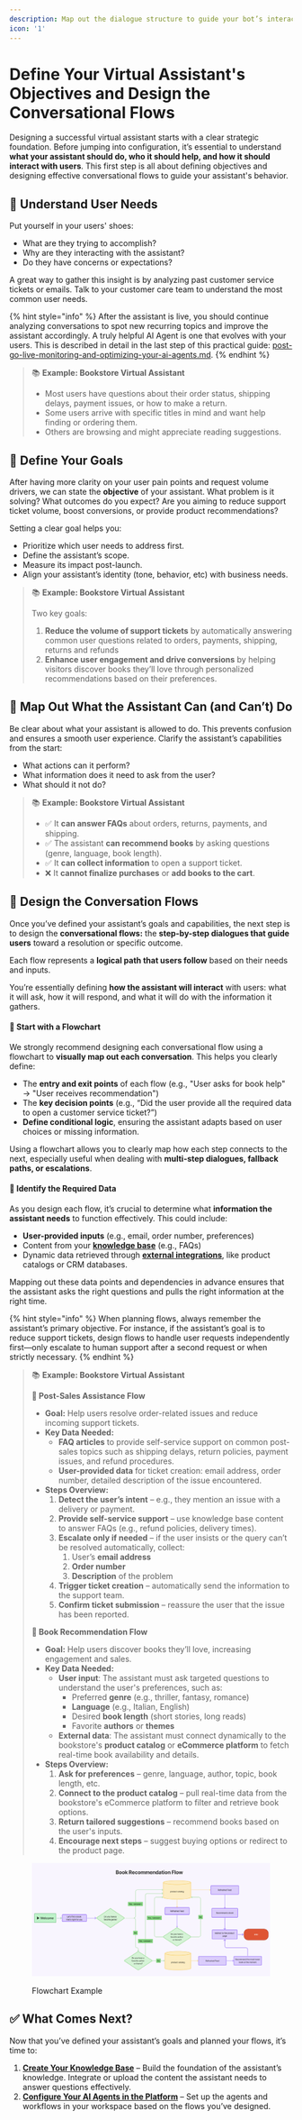 ```yaml
---
description: Map out the dialogue structure to guide your bot’s interactions.
icon: '1'
---
```


# Define Your Virtual Assistant's Objectives and Design the Conversational Flows

Designing a successful virtual assistant starts with a clear strategic foundation. Before jumping into configuration, it’s essential to understand **what your assistant should do, who it should help, and how it should interact with users**. This first step is all about defining objectives and designing effective conversational flows to guide your assistant's behavior.

## 👤 Understand User Needs

Put yourself in your users' shoes:

* What are they trying to accomplish?
* Why are they interacting with the assistant?
* Do they have concerns or expectations?

A great way to gather this insight is by analyzing past customer service tickets or emails. Talk to your customer care team to understand the most common user needs.

{% hint style="info" %}
After the assistant is live, you should continue analyzing conversations to spot new recurring topics and improve the assistant accordingly. A truly helpful AI Agent is one that evolves with your users. This is described in detail in the last step of this practical guide: [post-go-live-monitoring-and-optimizing-your-ai-agents.md](post-go-live-monitoring-and-optimizing-your-ai-agents.md "mention").&#x20;
{% endhint %}

> 📚 **Example: Bookstore Virtual Assistant**&#x20;
>
> * Most users have questions about their order status, shipping delays, payment issues, or how to make a return.
> * Some users arrive with specific titles in mind and want help finding or ordering them.&#x20;
> * Others are browsing and might appreciate reading suggestions.

## 🎯 Define Your Goals

After having more clarity on your user pain points and request volume drivers, we can state the **objective** of your assistant. What problem is it solving? What outcomes do you expect? Are you aiming to reduce support ticket volume, boost conversions, or provide product recommendations?

Setting a clear goal helps you:

* Prioritize which user needs to address first.
* Define the assistant’s scope.
* Measure its impact post-launch.
* Align your assistant’s identity (tone, behavior, etc) with business needs.

> 📚 **Example: Bookstore Virtual Assistant**&#x20;
>
> Two key goals:
>
> 1. **Reduce the volume of support tickets** by automatically answering common user questions related to orders, payments, shipping, returns and refunds
> 2. **Enhance user engagement and drive conversions** by helping visitors discover books they’ll love through personalized recommendations based on their preferences.&#x20;

## 💬 Map Out What the Assistant Can (and Can’t) Do

Be clear about what your assistant is allowed to do. This prevents confusion and ensures a smooth user experience. Clarify the assistant’s capabilities from the start:

* What actions can it perform?
* What information does it need to ask from the user?
* What should it not do?

> 📚 **Example: Bookstore Virtual Assistant**&#x20;
>
> * ✅ It **can answer FAQs** about orders, returns, payments, and shipping.
> * ✅ The assistant **can recommend books** by asking questions (genre, language, book length).
> * ✅ It **can collect information** to open a support ticket.
> * ❌ It **cannot finalize purchases** or **add books to the cart**.

## 🧭 Design the Conversation Flows

Once you’ve defined your assistant’s goals and capabilities, the next step is to design the **conversational flows:** the **step-by-step dialogues that guide users** toward a resolution or specific outcome.

Each flow represents a **logical path that users follow** based on their needs and inputs.&#x20;

You’re essentially defining **how the assistant will interact** with users: what it will ask, how it will respond, and what it will do with the information it gathers.

#### 🧩 Start with a Flowchart

We strongly recommend designing each conversational flow using a flowchart to **visually map out each conversation**. This helps you clearly define:

* The **entry and exit points** of each flow (e.g., "User asks for book help" → "User receives recommendation")
* The **key decision points** (e.g., “Did the user provide all the required data to open a customer service ticket?”)
* **Define conditional logic**, ensuring the assistant adapts based on user choices or missing information.

Using a flowchart allows you to clearly map how each step connects to the next, especially useful when dealing with **multi-step dialogues, fallback paths, or escalations**.

#### 📌 Identify the Required Data

As you design each flow, it’s crucial to determine what **information the assistant needs** to function effectively. This could include:

* **User-provided inputs** (e.g., email, order number, preferences)
* Content from your [**knowledge base**](create-your-knowledge-base/) (e.g., FAQs)
* Dynamic data retrieved through [**external integrations**](../getting-started/integrations/), like product catalogs or CRM databases.&#x20;

Mapping out these data points and dependencies in advance ensures that the assistant asks the right questions and pulls the right information at the right time.

{% hint style="info" %}
When planning flows, always remember the assistant’s primary objective. For instance, if the assistant’s goal is to reduce support tickets, design flows to handle user requests independently first—only escalate to human support after a second request or when strictly necessary.
{% endhint %}

> 📚 **Example: Bookstore Virtual Assistant**
>
> **🛒 Post-Sales Assistance Flow**
>
> * **Goal:** Help users resolve order-related issues and reduce incoming support tickets.
> * **Key Data Needed:**
>   * **FAQ articles** to provide self-service support on common post-sales topics such as shipping delays, return policies, payment issues, and refund procedures.
>   * **User-provided data** for ticket creation: email address, order number, detailed description of the issue encountered.&#x20;
> * **Steps Overview:**
>   1. **Detect the user’s intent** – e.g., they mention an issue with a delivery or payment.
>   2. **Provide self-service support** – use knowledge base content to answer FAQs (e.g., refund policies, delivery times).
>   3. **Escalate only if needed** – if the user insists or the query can’t be resolved automatically, collect:
>      1. User’s **email address**
>      2. **Order number**
>      3. **Description** of the problem
>   4. **Trigger ticket creation** – automatically send the information to the support team.
>   5. **Confirm ticket submission** – reassure the user that the issue has been reported.
>
> **📖 Book Recommendation Flow**
>
> * **Goal:** Help users discover books they’ll love, increasing engagement and sales.
> * **Key Data Needed:**&#x20;
>   * **User input**: The assistant must ask targeted questions to understand the user's preferences, such as:
>     * Preferred **genre** (e.g., thriller, fantasy, romance)
>     * **Language** (e.g., Italian, English)
>     * Desired **book length** (short stories, long reads)
>     * Favorite **authors** or **themes**
>   * **External data**: The assistant must connect dynamically to the bookstore's **product catalog** or **eCommerce platform** to fetch real-time book availability and details.
> * **Steps Overview:**
>   1. **Ask for preferences** – genre, language, author, topic, book length, etc.
>   2. **Connect to the product catalog** – pull real-time data from the bookstore's eCommerce platform to filter and retrieve book options.&#x20;
>   3. **Return tailored suggestions** – recommend books based on the user's inputs.
>   4. **Encourage next steps** – suggest buying options or redirect to the product page.

<figure><img src="../.gitbook/assets/Screenshot_2025-04-02_alle_17.26.03.png" alt=""><figcaption><p>Flowchart Example</p></figcaption></figure>

## ✅ What Comes Next?

Now that you’ve defined your assistant’s goals and planned your flows, it’s time to:

1. [**Create Your Knowledge Base**](create-your-knowledge-base/) – Build the foundation of the assistant’s knowledge. Integrate or upload the content the assistant needs to answer questions effectively.
2. [**Configure Your AI Agents in the Platform**](configure-your-ai-agents.md) – Set up the agents and workflows in your workspace based on the flows you’ve designed.
